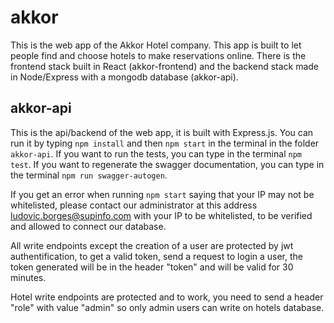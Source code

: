 # akkor

This is the web app of the Akkor Hotel company. This app is built to let people find and choose hotels to make reservations online. There is the frontend stack built in React (akkor-frontend) and the backend stack made in Node/Express with a mongodb database (akkor-api).


## akkor-api

This is the api/backend of the web app, it is built with Express.js.
You can run it by typing `npm install` and then `npm start` in the terminal in the folder `akkor-api`.
If you want to run the tests, you can type in the terminal `npm test`.
If you want to regenerate the swagger documentation, you can type in the terminal `npm run swagger-autogen`.

If you get an error when running `npm start` saying that your IP may not be whitelisted, please contact our administrator at this address <ludovic.borges@supinfo.com> with your IP to be whitelisted, to be verified and allowed to connect our database.

All write endpoints except the creation of a user are protected by jwt authentification, to get a valid token, send a request to login a user, the token generated will be in the header "token" and will be valid for 30 minutes.

Hotel write endpoints are protected and to work, you need to send a header "role" with value "admin" so only admin users can write on hotels database.